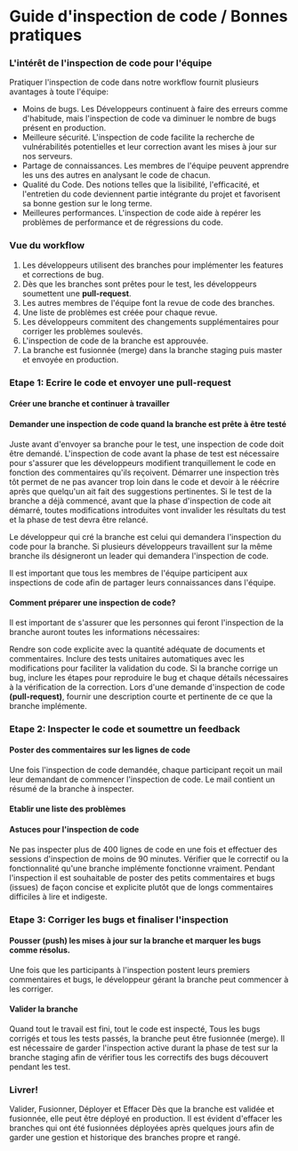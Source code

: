 # Guide d'inspection de code / Bonnes pratiques
### L'intérêt de l'inspection de code pour l'équipe

Pratiquer l'inspection de code dans notre workflow fournit plusieurs avantages à toute l'équipe:
* Moins de bugs. Les Développeurs continuent à faire des erreurs comme d'habitude, mais l'inspection de code va diminuer le nombre de bugs présent en production.
* Meilleure sécurité. L'inspection de code facilite la recherche de vulnérabilités potentielles et leur correction avant les mises à jour sur nos serveurs.
* Partage de connaissances. Les membres de l'équipe peuvent apprendre les uns des autres en analysant le code de chacun.
* Qualité du Code. Des notions telles que la lisibilité, l'efficacité, et l'entretien du code deviennent partie intégrante du projet et favorisent sa bonne gestion sur le long terme.
* Meilleures performances. L'inspection de code aide à repérer les problèmes de performance et de régressions du code.

### Vue du workflow
1. Les développeurs utilisent des branches pour implémenter les features et corrections de bug.
1. Dès que les branches sont prêtes pour le test, les développeurs soumettent une **pull-request**.
1. Les autres membres de l'équipe font la revue de code des branches.
1. Une liste de problèmes est créée pour chaque revue.
1. Les développeurs commitent  des changements supplémentaires pour corriger les problèmes soulevés.
1. L'inspection de code de la branche est approuvée.
1. La branche est fusionnée (merge) dans la branche staging puis master et envoyée en production.

### Etape 1: Ecrire le code et envoyer une pull-request
#### Créer une branche et continuer à travailler


#### Demander une inspection de code quand la branche est prête à être testé
Juste avant d'envoyer sa branche pour le test, une inspection de code doit être demandé. L'inspection de code avant la phase de test est nécessaire pour s'assurer que les développeurs modifient tranquillement le code en fonction des commentaires qu'ils reçoivent.
Démarrer une inspection très tôt permet de ne pas avancer trop loin dans le code et devoir à le réécrire après que quelqu'un ait fait des suggestions pertinentes. Si le test de la branche a déjà commencé, avant que la phase d'inspection de code ait démarré, toutes modifications introduites vont invalider les résultats du test et la phase de test devra être relancé.

Le développeur qui cré la branche est celui qui demandera l'inspection du code pour la branche. Si plusieurs développeurs travaillent sur la même branche ils désigneront un leader qui demandera l'inspection de code.

Il est important que tous les membres de l'équipe participent aux inspections de code afin de partager leurs connaissances dans l'équipe.

#### Comment préparer une inspection de code?
Il est important de s'assurer que les personnes qui feront l'inspection de la branche auront toutes les informations nécessaires:

Rendre son code explicite avec la quantité adéquate de documents et commentaires.
Inclure des tests unitaires automatiques avec les modifications pour faciliter la validation du code.
Si la branche corrige un bug, inclure les étapes pour reproduire le bug et chaque détails nécessaires à la vérification de la correction.
Lors d'une demande d'inspection de code **(pull-request)**, fournir une description courte et pertinente de ce que la branche implémente.

### Etape 2: Inspecter le code et soumettre un feedback
#### Poster des commentaires sur les lignes de code
Une fois l'inspection de code demandée, chaque participant reçoit un mail leur demandant de commencer l'inspection de code. Le mail contient un résumé de la branche à inspecter.
#### Etablir une liste des problèmes



#### Astuces pour l'inspection de code
Ne pas inspecter plus de 400 lignes de code en une fois et effectuer des sessions d'inspection de moins de 90 minutes.
Vérifier que le correctif ou la fonctionnalité qu'une branche implémente fonctionne vraiment.
Pendant l'inspection il est souhaitable de poster des petits commentaires et bugs (issues) de façon concise et explicite plutôt que de longs commentaires difficiles à lire et indigeste.

### Etape 3: Corriger les bugs et finaliser l'inspection
#### Pousser (push) les mises à jour  sur la branche et marquer les bugs comme résolus.
Une fois que les participants à l'inspection postent leurs premiers commentaires et bugs, le développeur gérant la branche peut commencer à les corriger.

#### Valider la branche
Quand tout le travail est fini, tout le code est inspecté, Tous les bugs corrigés et tous les tests passés, la branche peut être fusionnée (merge). Il est nécessaire de garder l'inspection active durant la phase de test sur la branche staging afin de vérifier tous les correctifs des bugs découvert pendant les test.

### Livrer!
Valider, Fusionner, Déployer et Effacer
Dès que la branche est validée et fusionnée, elle peut être déployé en production. Il est évident d'effacer les branches qui ont été fusionnées déployées après quelques jours afin de garder une gestion et historique des branches propre et rangé.